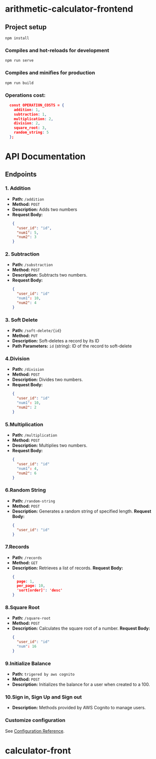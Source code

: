 # arithmetic-calculator-frontend

## Project setup
```
npm install
```

### Compiles and hot-reloads for development
```
npm run serve
```

### Compiles and minifies for production
```
npm run build
```

### Operations cost:
```json
  const OPERATION_COSTS = {
    addition: 1,
    subtraction: 1,
    multiplication: 2,
    division: 2,
    square_root: 3,
    random_string: 5
  };
```
# API Documentation

## Endpoints

### 1. Addition
- **Path:** `/addition`
- **Method:** `POST`
- **Description:** Adds two numbers
- **Request Body:**
  ```json
  {
    "user_id": "id",
    "num1": 5,
    "num2": 3
  }
### 2. Subtraction
- **Path:** `/substraction`
- **Method:** `POST`
- **Description:** Subtracts two numbers.
- **Request Body:**
  ```json
  {
    "user_id": "id"
    "num1": 10,
    "num2": 4
  }
### 3. Soft Delete
- **Path:** `/soft-delete/{id}`
- **Method:** `PUT`
- **Description:** Soft-deletes a record by its ID
- **Path Parameters:** `id` (string): ID of the record to soft-delete

### 4.Division
- **Path:** `/division`
- **Method:** `POST`
- **Description:** Divides two numbers.
- **Request Body:**
  ```json
  {
    "user_id": "id"
    "num1": 10,
    "num2": 2
  }

### 5.Multiplication
- **Path:** `/multiplication`
- **Method:** `POST`
- **Description:** Multiplies two numbers.
- **Request Body:**
  ```json
  {
    "user_id": "id"
    "num1": 4,
    "num2": 6
  }

### 6.Random String
- **Path:** `/random-string`
- **Method:** `POST`
- **Description:** Generates a random string of specified length.
**Request Body:**
  ```json
  {
    "user_id": "id"
  }

### 7.Records
- **Path:** `/records`
- **Method:** `GET`
- **Description:** Retrieves a list of records.
**Request Body:**
  ```json
  {
    page: 1,
    per_page: 10,
    'sort[order]': 'desc'
  }

### 8.Square Root
- **Path:** `/square-root`
- **Method:** `POST`
- **Description:** Calculates the square root of a number.
**Request Body:**
  ```json
  {
    "user_id": "id"
    "num": 16
  }

### 9.Initialize Balance
- **Path:** `trigered by aws cognito`
- **Method:** `POST`
- **Description:** Initializes the balance for a user when created to a 100.

### 10.Sign in, Sign Up and Sign out
- **Description:** Methods provided by AWS Cognito to manage users.


### Customize configuration
See [Configuration Reference](https://cli.vuejs.org/config/).
# calculator-front
